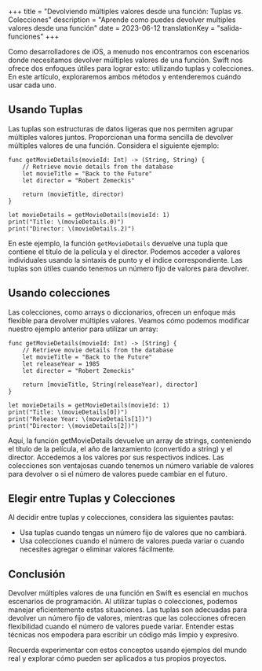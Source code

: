 +++
title = "Devolviendo múltiples valores desde una función: Tuplas vs. Colecciones"
description = "Aprende como puedes devolver multiples valores desde una función"
date = 2023-06-12
translationKey = "salida-funciones"
+++

Como desarrolladores de iOS, a menudo nos encontramos con escenarios donde necesitamos devolver múltiples valores de una función. Swift nos ofrece dos enfoques útiles para lograr esto: utilizando tuplas y colecciones. En este artículo, exploraremos ambos métodos y entenderemos cuándo usar cada uno.

## Usando Tuplas
Las tuplas son estructuras de datos ligeras que nos permiten agrupar múltiples valores juntos. Proporcionan una forma sencilla de devolver múltiples valores de una función. Considera el siguiente ejemplo:

```
func getMovieDetails(movieId: Int) -> (String, String) {
    // Retrieve movie details from the database
    let movieTitle = "Back to the Future"
    let director = "Robert Zemeckis"

    return (movieTitle, director)
}

let movieDetails = getMovieDetails(movieId: 1)
print("Title: \(movieDetails.0)")
print("Director: \(movieDetails.2)")
```

En este ejemplo, la función `getMovieDetails` devuelve una tupla que contiene el título de la película y el director. Podemos acceder a valores individuales usando la sintaxis de punto y el índice correspondiente. Las tuplas son útiles cuando tenemos un número fijo de valores para devolver.

## Usando colecciones
Las colecciones, como arrays o diccionarios, ofrecen un enfoque más flexible para devolver múltiples valores. Veamos cómo podemos modificar nuestro ejemplo anterior para utilizar un array:

```
func getMovieDetails(movieId: Int) -> [String] {
    // Retrieve movie details from the database
    let movieTitle = "Back to the Future"
    let releaseYear = 1985
    let director = "Robert Zemeckis"

    return [movieTitle, String(releaseYear), director]
}

let movieDetails = getMovieDetails(movieId: 1)
print("Title: \(movieDetails[0])")
print("Release Year: \(movieDetails[1])")
print("Director: \(movieDetails[2])")
```

Aquí, la función getMovieDetails devuelve un array de strings, conteniendo el título de la película, el año de lanzamiento (convertido a string) y el director. Accedemos a los valores por sus respectivos índices. Las colecciones son ventajosas cuando tenemos un número variable de valores para devolver o si el número de valores puede cambiar en el futuro.

## Elegir entre Tuplas y Colecciones
Al decidir entre tuplas y colecciones, considera las siguientes pautas:

- Usa tuplas cuando tengas un número fijo de valores que no cambiará.
- Usa colecciones cuando el número de valores pueda variar o cuando necesites agregar o eliminar valores fácilmente.

## Conclusión
Devolver múltiples valores de una función en Swift es esencial en muchos escenarios de programación. Al utilizar tuplas o colecciones, podemos manejar eficientemente estas situaciones. Las tuplas son adecuadas para devolver un número fijo de valores, mientras que las colecciones ofrecen flexibilidad cuando el número de valores puede variar. Entender estas técnicas nos empodera para escribir un código más limpio y expresivo.

Recuerda experimentar con estos conceptos usando ejemplos del mundo real y explorar cómo pueden ser aplicados a tus propios proyectos.